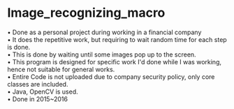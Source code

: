 # Image_recognizing_macro
• Done as a personal project during working in a financial company<br/>
• It does the repetitive work, but requiring to wait random time for each step is done.<br/>
• This is done by waiting until some images pop up to the screen.<br/>
• This program is designed for specific work I'd done while I was working, hence not suitable for general works.<br/>
• Entire Code is not uploaded due to company security policy, only core classes are included.<br/>
• Java, OpenCV is used.<br/>
• Done in 2015~2016
